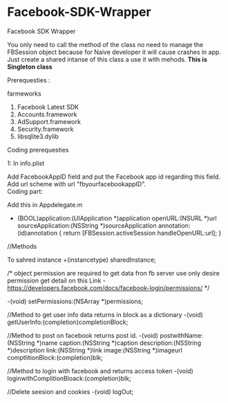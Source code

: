 Facebook-SDK-Wrapper
====================

Facebook SDK Wrapper

You only need to call the method of the class no need to manage the FBSession object because for Naive developer it will cause crashes in app. Just create a shared intanse of this class a use it with mehods. <b>This is Singleton class </b>

Prerequesties :

farmeworks

1. Facebook Latest SDK 
2. Accounts.framework
3. AdSupport.framework
4. Security.framework
5. libsqlite3.dylib


Coding prerequesties

1: In info.plist

Add FacebookAppID  field and put the Facebook app id regarding this field.
Add url scheme with url  "fbyourfacebookappID".
</br>
Coding part:

Add this in Appdelegate.m

- (BOOL)application:(UIApplication *)application
            openURL:(NSURL *)url
  sourceApplication:(NSString *)sourceApplication
         annotation:(id)annotation
{
    return [FBSession.activeSession handleOpenURL:url];
}


//Methods

To sahred instance 
+(instancetype) sharedInstance;


/* object permission are required to get data fron fb server use only desire permission get detail on this Link - https://developers.facebook.com/docs/facebook-login/permissions/ */

-(void) setPermissions:(NSArray *)permissions;

//Method to get user info data returns in block as a dictionary
-(void) getUserInfo:(completion)completionBlock;

//Method to post on facebook returns post id.
-(void) postwithName:(NSString *)name caption:(NSString *)caption description:(NSString *)description link:(NSString *)link image:(NSString *)imageurl comptlitionBlock:(completion)blk;

//Method to login with facebook and returns access token
-(void) loginwithComplitionBloack:(completion)blk;

//Delete seesion and cookies
-(void) logOut;

